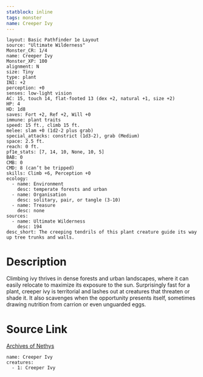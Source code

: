 ```yaml
---
statblock: inline
tags: monster
name: Creeper Ivy
---
```

```statblock
layout: Basic Pathfinder 1e Layout
source: "Ultimate Wilderness"
Monster_CR: 1/4
name: Creeper Ivy
Monster_XP: 100
alignment: N
size: Tiny
type: plant
INI: +2
perception: +0
senses: low-light vision
AC: 15, touch 14, flat-footed 13 (dex +2, natural +1, size +2)
HP: 4
HD: 1d8
saves: Fort +2, Ref +2, Will +0
immune: plant traits
speed: 15 ft., climb 15 ft.
melee: slam +0 (1d2-2 plus grab)
special_attacks: constrict (1d3-2), grab (Medium)
space: 2.5 ft.
reach: 0 ft.
pf1e_stats: [7, 14, 10, None, 10, 5]
BAB: 0
CMB: 0
CMD: 8 (can’t be tripped)
skills: Climb +6, Perception +0
ecology:
  - name: Environment
    desc: temperate forests and urban
  - name: Organisation
    desc: solitary, pair, or tangle (3-10)
  - name: Treasure
    desc: none
sources:
  - name: Ultimate Wilderness
    desc: 194
desc_short: The creeping tendrils of this plant creature guide its way up tree trunks and walls.
```
# Description
Climbing ivy thrives in dense forests and urban landscapes, where it can easily relocate to maximize its exposure to the sun. Surprisingly fast for a plant, creeper ivy is territorial and lashes out at creatures that threaten or shade it. It also scavenges when the opportunity presents itself, sometimes drawing nutrition from carrion or even unguarded eggs.
# Source Link
[Archives of Nethys](https://aonprd.com/MonsterDisplay.aspx?ItemName=Creeper%20Ivy)
```encounter-table
name: Creeper Ivy
creatures:
  - 1: Creeper Ivy
```
